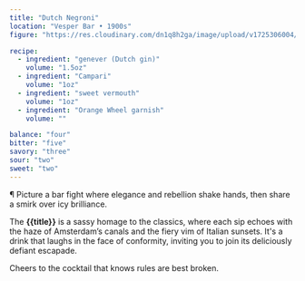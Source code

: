 ```yaml
---
title: "Dutch Negroni"
location: "Vesper Bar • 1900s"
figure: "https://res.cloudinary.com/dn1q8h2ga/image/upload/v1725306004/spirit.menu/dutch-negroni_2x_xdybwb.webp"

recipe:
  - ingredient: "genever (Dutch gin)"
    volume: "1.5oz"
  - ingredient: "Campari"
    volume: "1oz"
  - ingredient: "sweet vermouth"
    volume: "1oz"
  - ingredient: "Orange Wheel garnish"
    volume: ""

balance: "four"
bitter: "five"
savory: "three"
sour: "two"
sweet: "two"
---
```


¶ Picture a bar fight where elegance and rebellion shake hands, then share a smirk over icy brilliance.

The **{{title}}** is a sassy homage to the classics, where each sip echoes with the haze of Amsterdam’s canals and the fiery vim of Italian sunsets. It's a drink that laughs in the face of conformity, inviting you to join its deliciously defiant escapade.

Cheers to the cocktail that knows rules are best broken.
